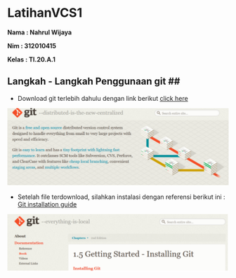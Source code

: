 # LatihanVCS1

**Nama : Nahrul Wijaya** <br>

**Nim : 312010415** <br>

**Kelas : TI.20.A.1** <br>

## Langkah - Langkah Penggunaan git ## <br>

* Download git terlebih dahulu dengan link berikut [click here](https://git-scm.com/)

![here](fr/here.png)

* Setelah file terdownload, silahkan instalasi dengan referensi berikut ini : [Git installation guide](https://git-scm.com/book/en/v2)

![3](fr/3.png)

